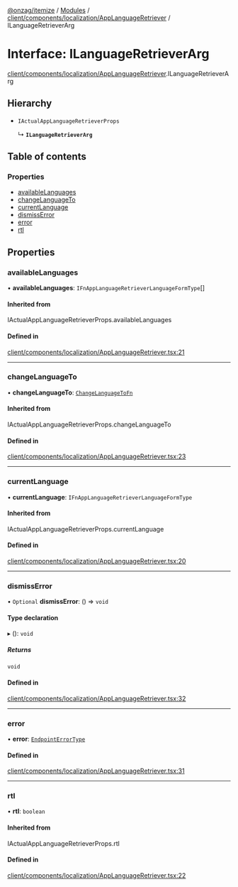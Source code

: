 [@onzag/itemize](../README.md) / [Modules](../modules.md) / [client/components/localization/AppLanguageRetriever](../modules/client_components_localization_AppLanguageRetriever.md) / ILanguageRetrieverArg

# Interface: ILanguageRetrieverArg

[client/components/localization/AppLanguageRetriever](../modules/client_components_localization_AppLanguageRetriever.md).ILanguageRetrieverArg

## Hierarchy

- `IActualAppLanguageRetrieverProps`

  ↳ **`ILanguageRetrieverArg`**

## Table of contents

### Properties

- [availableLanguages](client_components_localization_AppLanguageRetriever.ILanguageRetrieverArg.md#availablelanguages)
- [changeLanguageTo](client_components_localization_AppLanguageRetriever.ILanguageRetrieverArg.md#changelanguageto)
- [currentLanguage](client_components_localization_AppLanguageRetriever.ILanguageRetrieverArg.md#currentlanguage)
- [dismissError](client_components_localization_AppLanguageRetriever.ILanguageRetrieverArg.md#dismisserror)
- [error](client_components_localization_AppLanguageRetriever.ILanguageRetrieverArg.md#error)
- [rtl](client_components_localization_AppLanguageRetriever.ILanguageRetrieverArg.md#rtl)

## Properties

### availableLanguages

• **availableLanguages**: `IFnAppLanguageRetrieverLanguageFormType`[]

#### Inherited from

IActualAppLanguageRetrieverProps.availableLanguages

#### Defined in

[client/components/localization/AppLanguageRetriever.tsx:21](https://github.com/onzag/itemize/blob/73e0c39e/client/components/localization/AppLanguageRetriever.tsx#L21)

___

### changeLanguageTo

• **changeLanguageTo**: [`ChangeLanguageToFn`](../modules/client_internal_providers_locale_provider.md#changelanguagetofn)

#### Inherited from

IActualAppLanguageRetrieverProps.changeLanguageTo

#### Defined in

[client/components/localization/AppLanguageRetriever.tsx:23](https://github.com/onzag/itemize/blob/73e0c39e/client/components/localization/AppLanguageRetriever.tsx#L23)

___

### currentLanguage

• **currentLanguage**: `IFnAppLanguageRetrieverLanguageFormType`

#### Inherited from

IActualAppLanguageRetrieverProps.currentLanguage

#### Defined in

[client/components/localization/AppLanguageRetriever.tsx:20](https://github.com/onzag/itemize/blob/73e0c39e/client/components/localization/AppLanguageRetriever.tsx#L20)

___

### dismissError

• `Optional` **dismissError**: () => `void`

#### Type declaration

▸ (): `void`

##### Returns

`void`

#### Defined in

[client/components/localization/AppLanguageRetriever.tsx:32](https://github.com/onzag/itemize/blob/73e0c39e/client/components/localization/AppLanguageRetriever.tsx#L32)

___

### error

• **error**: [`EndpointErrorType`](../modules/base_errors.md#endpointerrortype)

#### Defined in

[client/components/localization/AppLanguageRetriever.tsx:31](https://github.com/onzag/itemize/blob/73e0c39e/client/components/localization/AppLanguageRetriever.tsx#L31)

___

### rtl

• **rtl**: `boolean`

#### Inherited from

IActualAppLanguageRetrieverProps.rtl

#### Defined in

[client/components/localization/AppLanguageRetriever.tsx:22](https://github.com/onzag/itemize/blob/73e0c39e/client/components/localization/AppLanguageRetriever.tsx#L22)
